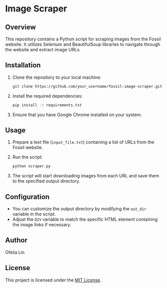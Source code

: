 # Image Scraper

## Overview

This repository contains a Python script for scraping images from the Fossil website. It utilizes Selenium and BeautifulSoup libraries to navigate through the website and extract image URLs.

## Installation

1. Clone the repository to your local machine:

    ```bash
    git clone https://github.com/your_username/fossil-image-scraper.git
    ```

2. Install the required dependencies:

    ```bash
    pip install -r requirements.txt
    ```

3. Ensure that you have Google Chrome installed on your system.

## Usage

1. Prepare a text file (`input_file.txt`) containing a list of URLs from the Fossil website.
2. Run the script:

    ```bash
    python scraper.py
    ```

3. The script will start downloading images from each URL and save them to the specified output directory.

## Configuration

- You can customize the output directory by modifying the `out_dir` variable in the script.
- Adjust the `DIV` variable to match the specific HTML element containing the image links if necessary.

## Author

Ofelia Lin

## License

This project is licensed under the [MIT License](LICENSE).
